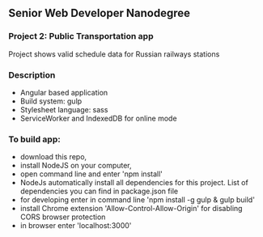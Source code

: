 ## Senior Web Developer Nanodegree
### Project 2: Public Transportation app

Project shows valid schedule data for Russian railways stations

### Description
- Angular based application
- Build system: gulp
- Stylesheet language: sass
- ServiceWorker and IndexedDB for online mode


### To build app:
- download this repo,
- install NodeJS on your computer,
- open command line and enter 'npm install'
- NodeJs automatically install all dependencies for this project. List of dependencies you can find in package.json file
- for developing enter in command line 'npm install -g gulp & gulp build'
- install Chrome extension 'Allow-Control-Allow-Origin' for disabling CORS browser protection
- in browser enter 'localhost:3000'





